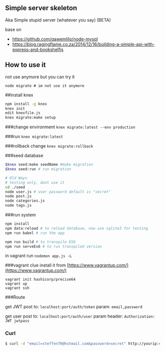 ## Simple server skeleton
Aka Simple stupid server (whatever you say) (BETA)

base on
  - https://github.com/qawemlilo/node-mysql
  - https://blog.ragingflame.co.za/2014/12/16/building-a-simple-api-with-express-and-bookshelfjs

## How to use it

not use anymore but you can try it

``
node migrate # im not use it anymore
``

##install knex
```sh
npm install -g knex
knex init
edit knexfile.js
knex migrate:make setup
```

###change environment
```knex migrate:latest --env production```

###run
```knex migrate:latest```

###rollback change
```knex migrate:rollback```

###seed database
```sh
$knex seed:make seedName #make migration
$knex seed:run # run migration
```

```sh
# Old Ways
# testing only, dont use it
cd ./seed
node user.js # user password default is "secret"
node post.js
node categories.js
node tags.js
```

###run system
```sh
npm install
npm data:reload # to reload database, now use sqlite3 for testing
npm run babel # run the app

npm run build # to transpile ES6
npm run serveEs6 # to run transpiled version

```

in vagrant run
```nodemon app.js -L```

###vagrant clue
install it from [https://www.vagrantup.com/](https://www.vagrantup.com/)
```
vagrant init hashicorp/precise64
vagrant up
vagrant ssh
```

###Route

get JWT
post to: ```localhost:port/auth/token```
param: ```email,password```

get user
post to: ```localhost:port/auth/user```
param header: ``` Authorization: JWT jwtpass ```

### Curl
```sh
$ curl -d "email=steffen70@hotmail.com&password=secret" http://yourip:4738
```

